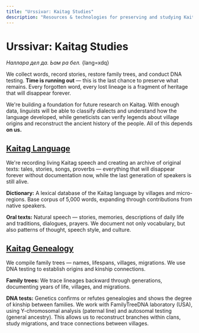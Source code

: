```yaml
---
title: "Urssivar: Kaitag Studies"
description: "Resources & technologies for preserving and studying Kaitag language, culture, history, and people."
---
```


<script setup lang="ts">
import Stamp from "@/components/Stamp.vue";
import VillageMap from "@/components/VillageMap.vue";
</script>

<div class="content-container">

# Urssivar: Kaitag Studies

_Наллара дел да. Ьам ра бел._ {lang=xdq}

We collect words, record stories, restore family trees, and conduct DNA testing. **Time is running out** — this is the last chance to preserve what remains. Every forgotten word, every lost lineage is a fragment of heritage that will disappear forever.

</div>

<VillageMap />

<div class="content-container">

We're building a foundation for future research on Kaitag. With enough data, linguists will be able to classify dialects and understand how the language developed, while geneticists can verify legends about village origins and reconstruct the ancient history of the people. All of this depends **on us.**

## [Kaitag Language](https://codex.urssivar.com)

We're recording living Kaitag speech and creating an archive of original texts: tales, stories, songs, proverbs — everything that will disappear forever without documentation now, while the last generation of speakers is still alive.

**Dictionary:** A lexical database of the Kaitag language by villages and micro-regions. Base corpus of 5,000 words, expanding through contributions from native speakers.

**Oral texts:** Natural speech — stories, memories, descriptions of daily life and traditions, dialogues, prayers. We document not only vocabulary, but also patterns of thought, speech style, and culture.

## [Kaitag Genealogy](https://www.familytreedna.com/groups/kaitag/about)

We compile family trees — names, lifespans, villages, migrations. We use DNA testing to establish origins and kinship connections.

**Family trees:** We trace lineages backward through generations, documenting years of life, villages, and migrations.

**DNA tests:** Genetics confirms or refutes genealogies and shows the degree of kinship between families. We work with FamilyTreeDNA laboratory (USA), using Y-chromosomal analysis (paternal line) and autosomal testing (general ancestry). This allows us to reconstruct branches within clans, study migrations, and trace connections between villages.

</div>

<Stamp />
